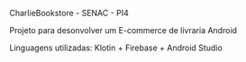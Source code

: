 CharlieBookstore - SENAC - PI4

Projeto para desonvolver um E-commerce de livraria Android

Linguagens utilizadas: Klotin + Firebase + Android Studio

